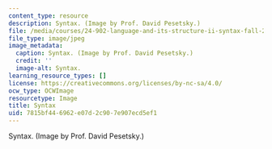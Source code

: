 ```yaml
---
content_type: resource
description: Syntax. (Image by Prof. David Pesetsky.)
file: /media/courses/24-902-language-and-its-structure-ii-syntax-fall-2003/7815bf446962e07d2c907e907ecd5ef1_24-902f03.jpg
file_type: image/jpeg
image_metadata:
  caption: Syntax. (Image by Prof. David Pesetsky.)
  credit: ''
  image-alt: Syntax.
learning_resource_types: []
license: https://creativecommons.org/licenses/by-nc-sa/4.0/
ocw_type: OCWImage
resourcetype: Image
title: Syntax
uid: 7815bf44-6962-e07d-2c90-7e907ecd5ef1
---
```

Syntax. (Image by Prof. David Pesetsky.)